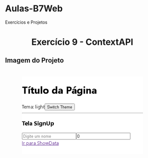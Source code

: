 # Aulas-B7Web
Exercícios e Projetos
<br/>
<h1 align="center">
    Exercício 9 - ContextAPI
</h1>

## Imagem do Projeto
<h1 align="center">
<img src="https://github.com/TiagoCastilho/Estudo---ReactJS/blob/main/react-ex09/src/Como%20ficou1.png">
</h1>
